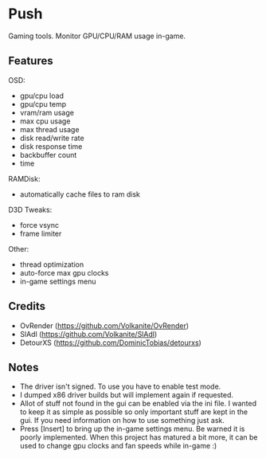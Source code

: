 Push
====

Gaming tools. Monitor GPU/CPU/RAM usage in-game.

Features
--------

OSD: 
- gpu/cpu load 
- gpu/cpu temp 
- vram/ram usage 
- max cpu usage 
- max thread usage 
- disk read/write rate
- disk response time
- backbuffer count 
- time

RAMDisk: 
- automatically cache files to ram disk

D3D Tweaks: 
- force vsync 
- frame limiter 

Other: 
- thread optimization
- auto-force max gpu clocks
- in-game settings menu

Credits
-------

- OvRender (https://github.com/Volkanite/OvRender)
- SlAdl (https://github.com/Volkanite/SlAdl)
- DetourXS (https://github.com/DominicTobias/detourxs)

Notes
-----

- The driver isn't signed. To use you have to enable test mode.
- I dumped x86 driver builds but will implement again if requested.
- Allot of stuff not found in the gui can be enabled via the ini file. I wanted to keep it as simple as possible so only important stuff are kept in the gui. If you need information on how to use something just ask.
- Press [Insert] to bring up the in-game settings menu. Be warned it is poorly implemented. When this project has matured a bit more, it can be used to change gpu clocks and fan speeds while in-game :)
